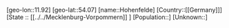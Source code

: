 ﻿---
location: [54.07,11.92]
type: City
tags:
- geo/City


SpocWebEntityId: 30977
isDeleted: false
confidential: public

---
[geo-lon::11.92]
[geo-lat::54.07]
[name::Hohenfelde]
[Country::[[Germany]]]
[State :: [[../../Mecklenburg-Vorpommern]] ]
[Population::]
[Unknown::]

